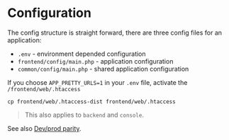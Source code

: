 Configuration
=============

The config structure is straight forward, there are three config files for an application:

 - `.env` - environment depended configuration
 - `frontend/config/main.php` - application configuration
 - `common/config/main.php` -  shared application configuration


If you choose `APP_PRETTY_URLS=1` in your `.env` file, activate the `/frontend/web/.htaccess`

```
cp frontend/web/.htaccess-dist frontend/web/.htaccess
```


> This also applies to `backend` and `console`.
 
See also [Dev/prod parity](http://12factor.net/dev-prod-parity).
